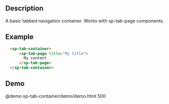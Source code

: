 <!--
@module {can.Component} sp-tab-container <sp-tab-container />
@memberof can-bulma.components

-->

## Description

A basic tabbed navigation container. Works with sp-tab-page components.

## Example

```html
  <sp-tab-container>
      <sp-tab-page title="My title">
        My content
      </sp-tab-page>
  </sp-tab-container>
```

## Demo

@demo sp-tab-container/demo/demo.html 500
